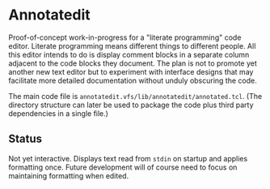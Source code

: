 Annotatedit
===========

Proof-of-concept work-in-progress for a "literate programming" code editor. Literate programming means different things to different people. All this editor intends to do is display comment blocks in a separate column adjacent to the code blocks they document. The plan is not to promote yet another new text editor but to experiment with interface designs that may facilitate more detailed documentation without unduly obscuring the code.

The main code file is `annotatedit.vfs/lib/annotatedit/annotated.tcl`. (The directory structure can later be used to package the code plus third party dependencies in a single file.)

Status
------

Not yet interactive. Displays text read from `stdin` on startup and applies formatting once. Future development will of course need to focus on maintaining formatting when edited.
